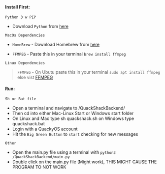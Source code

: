 #### Install First:
`Python 3 w PIP`
- Download `Python` from [here](https://www.python.org/downloads/)

`MacOs Dependencies`
- `HomeBrew` - Download Homebrew from [here](https://brew.sh)

- `FFMPEG` - Paste this in your terminal `brew install ffmpeg`
 
`Linux Dependencies`

> `FFMPEG` - On Ubutu paste this in your terminal `sudo apt install ffmpeg` else vist [FFMPEG](https://www.ffmpeg.org/download.html)

#### Run:
`Sh or Bat file`

- Open a terminal and navigate to /QuackShackBackend/
- Then cd into either Mac-Linux Start or Windows start folder
- On Linux and Mac type sh quackshack.sh on Windows type quackshack.bat
- Login with a QuackyOS account
- Hit the `Big Green Button` to `start` checking for new messages

`Other`
- Open the main.py file using a terminal with `python3 /QuackShackBackend/main.py`
- Double click on the main.py file (Might work), THIS MIGHT CAUSE THE PROGRAM TO NOT WORK